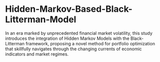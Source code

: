 # Hidden-Markov-Based-Black-Litterman-Model
  In an era marked by unprecedented financial market volatility, this study introduces the integration of Hidden Markov Models with the Black-Litterman framework, proposing a novel method for portfolio optimization that skillfully navigates through the changing currents of economic indicators and market regimes. 
